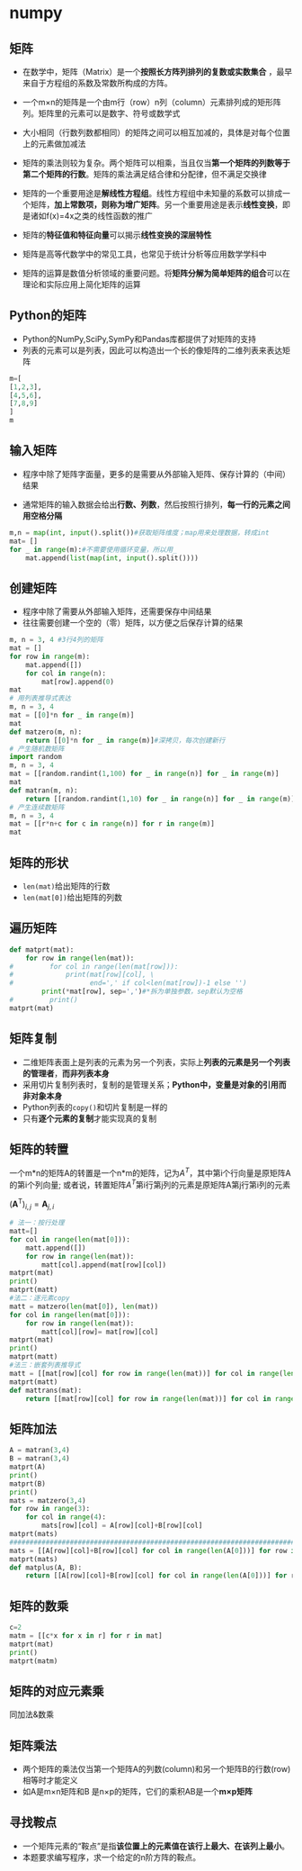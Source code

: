 # numpy

## 矩阵

- 在数学中，矩阵（Matrix）是一个**按照长方阵列排列的复数或实数集合** ，最早来自于方程组的系数及常数所构成的方阵。 
- 一个m×n的矩阵是一个由m行（row）n列（column）元素排列成的矩形阵列。矩阵里的元素可以是数字、符号或数学式

- 大小相同（行数列数都相同）的矩阵之间可以相互加减的，具体是对每个位置上的元素做加减法
- 矩阵的乘法则较为复杂。两个矩阵可以相乘，当且仅当**第一个矩阵的列数等于第二个矩阵的行数**。矩阵的乘法满足结合律和分配律，但不满足交换律
- 矩阵的一个重要用途是**解线性方程组**。线性方程组中未知量的系数可以排成一个矩阵，**加上常数项，则称为增广矩阵**。另一个重要用途是表示**线性变换**，即是诸如f(x)=4x之类的线性函数的推广
- 矩阵的**特征值和特征向量**可以揭示**线性变换的深层特性**
- 矩阵是高等代数学中的常见工具，也常见于统计分析等应用数学学科中
- 矩阵的运算是数值分析领域的重要问题。将**矩阵分解为简单矩阵的组合**可以在理论和实际应用上简化矩阵的运算

## Python的矩阵

- Python的NumPy,SciPy,SymPy和Pandas库都提供了对矩阵的支持
- 列表的元素可以是列表，因此可以构造出一个长的像矩阵的二维列表来表达矩阵

```python
m=[
[1,2,3],
[4,5,6],
[7,8,9]
]
m
```

## 输入矩阵

- 程序中除了矩阵字面量，更多的是需要从外部输入矩阵、保存计算的（中间）结果

- 通常矩阵的输入数据会给出**行数、列数**，然后按照行排列，**每一行的元素之间用空格分隔**

```python
m,n = map(int, input().split())#获取矩阵维度；map用来处理数据，转成int
mat= []
for _ in range(m):#不需要使用循环变量，所以用_
    mat.append(list(map(int, input().split())))
```

## 创建矩阵

- 程序中除了需要从外部输入矩阵，还需要保存中间结果
- 往往需要创建一个空的（零）矩阵，以方便之后保存计算的结果

```python
m, n = 3, 4 #3行4列的矩阵
mat = []
for row in range(m):
    mat.append([])
    for col in range(n):
        mat[row].append(0)
mat
# 用列表推导式表达
m, n = 3, 4
mat = [[0]*n for _ in range(m)]
mat
def matzero(m, n):
    return [[0]*n for _ in range(m)]#深拷贝，每次创建新行
# 产生随机数矩阵
import random
m, n = 3, 4
mat = [[random.randint(1,100) for _ in range(n)] for _ in range(m)]
mat
def matran(m, n):
    return [[random.randint(1,10) for _ in range(n)] for _ in range(m)]
# 产生连续数矩阵
m, n = 3, 4
mat = [[r*n+c for c in range(n)] for r in range(m)]
mat
```

## 矩阵的形状

- `len(mat)`给出矩阵的行数
- `len(mat[0])`给出矩阵的列数

## 遍历矩阵

```python
def matprt(mat):
    for row in range(len(mat)):
#         for col in range(len(mat[row])):
#             print(mat[row][col], \
#                   end=',' if col<len(mat[row])-1 else '')
        print(*mat[row], sep=',')#*拆为单独参数，sep默认为空格
#         print()
matprt(mat)
```

## 矩阵复制

- 二维矩阵表面上是列表的元素为另一个列表，实际上**列表的元素是另一个列表的管理者**，**而非列表本身**
- 采用切片复制列表时，复制的是管理关系；**Python中，变量是对象的引用而非对象本身**
- Python列表的`copy()`和切片复制是一样的
- 只有**逐个元素的复制**才能实现真的复制

## 矩阵的转置

一个m*n的矩阵A的转置是一个n\*m的矩阵，记为$A^T$，其中第i个行向量是原矩阵A的第i个列向量;
或者说，转置矩阵$A^T$第i行第j列的元素是原矩阵A第j行第i列的元素

$(\mathbf {A} ^{\mathrm {T} })_{i,j}=\mathbf {A} _{j,i}$

```python
# 法一：按行处理
matt=[]
for col in range(len(mat[0])):
    matt.append([])
    for row in range(len(mat)):
        matt[col].append(mat[row][col])
matprt(mat)
print()
matprt(matt)
#法二：逐元素copy
matt = matzero(len(mat[0]), len(mat))
for col in range(len(mat[0])):
    for row in range(len(mat)):
        matt[col][row]= mat[row][col]
matprt(mat)
print()
matprt(matt)
#法三：嵌套列表推导式
matt = [[mat[row][col] for row in range(len(mat))] for col in range(len(mat[0]))]
matprt(matt)
def mattrans(mat):
    return [[mat[row][col] for row in range(len(mat))] for col in range(len(mat[0]))]
```

## 矩阵加法

```python
A = matran(3,4)
B = matran(3,4)
matprt(A)
print()
matprt(B)
print()
mats = matzero(3,4)
for row in range(3):
    for col in range(4):
        mats[row][col] = A[row][col]+B[row][col]
matprt(mats)
#######################################################################################################
mats = [[A[row][col]+B[row][col] for col in range(len(A[0]))] for row in range(len(A))]
matprt(mats)
def matplus(A, B):
    return [[A[row][col]+B[row][col] for col in range(len(A[0]))] for row in range(len(A))]
```

## 矩阵的数乘

```python
c=2
matm = [[c*x for x in r] for r in mat]
matprt(mat)
print()
matprt(matm)
```

## 矩阵的对应元素乘

同加法&数乘

## 矩阵乘法

- 两个矩阵的乘法仅当第一个矩阵A的列数(column)和另一个矩阵B的行数(row)相等时才能定义
- 如A是m×n矩阵和B 是n×p的矩阵，它们的乘积AB是一个**m×p矩阵**

## 寻找鞍点

- 一个矩阵元素的“鞍点”是指**该位置上的元素值在该行上最大、在该列上最小**。
- 本题要求编写程序，求一个给定的n阶方阵的鞍点。